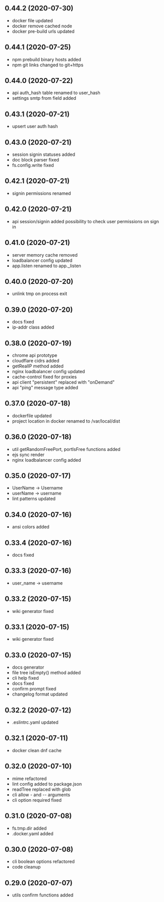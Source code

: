## 0.44.2 (2020-07-30)

-   docker file updated
-   docker remove cached node
-   docker pre-build urls updated

## 0.44.1 (2020-07-25)

-   npm prebuild binary hosts added
-   npm git links changed to git+https

## 0.44.0 (2020-07-22)

-   api auth_hash table renamed to user_hash
-   settings smtp from field added

## 0.43.1 (2020-07-21)

-   upsert user auth hash

## 0.43.0 (2020-07-21)

-   session signin statuses added
-   doc block parser fixed
-   fs.config.write fixed

## 0.42.1 (2020-07-21)

-   signin permissions renamed

## 0.42.0 (2020-07-21)

-   api session/signin added possibility to check user permissions on sign in

## 0.41.0 (2020-07-21)

-   server memory cache removed
-   loadbalancer config updated
-   app.listen renamed to app.\_listen

## 0.40.0 (2020-07-20)

-   unlink tmp on process exit

## 0.39.0 (2020-07-20)

-   docs fixed
-   ip-addr class added

## 0.38.0 (2020-07-19)

-   chrome api prototype
-   cloudflare cidrs added
-   getRealIP method added
-   nginx loadbalancer config updated
-   cache-control fixed for proxies
-   api client "persistent" replaced with "onDemand"
-   api "ping" message type added

## 0.37.0 (2020-07-18)

-   dockerfile updated
-   project location in docker renamed to /var/local/dist

## 0.36.0 (2020-07-18)

-   util getRandomFreePort, portIsFree functions added
-   ejs sync render
-   nginx loadbalancer config added

## 0.35.0 (2020-07-17)

-   UserName -> Username
-   userName -> username
-   lint patterns updated

## 0.34.0 (2020-07-16)

-   ansi colors added

## 0.33.4 (2020-07-16)

-   docs fixed

## 0.33.3 (2020-07-16)

-   user_name -> username

## 0.33.2 (2020-07-15)

-   wiki generator fixed

## 0.33.1 (2020-07-15)

-   wiki generator fixed

## 0.33.0 (2020-07-15)

-   docs generator
-   file tree isEmpty() method added
-   cli help fixed
-   docs fixed
-   confirm prompt fixed
-   changelog format updated

## 0.32.2 (2020-07-12)

-   .eslintrc.yaml updated

## 0.32.1 (2020-07-11)

-   docker clean dnf cache

## 0.32.0 (2020-07-10)

-   mime refactored
-   lint config added to package.json
-   readTree replaced with glob
-   cli allow - and -- arguments
-   cli option required fixed

## 0.31.0 (2020-07-08)

-   fs.tmp.dir added
-   .docker.yaml added

## 0.30.0 (2020-07-08)

-   cli boolean options refactored
-   code cleanup

## 0.29.0 (2020-07-07)

-   utils confirm functions added
